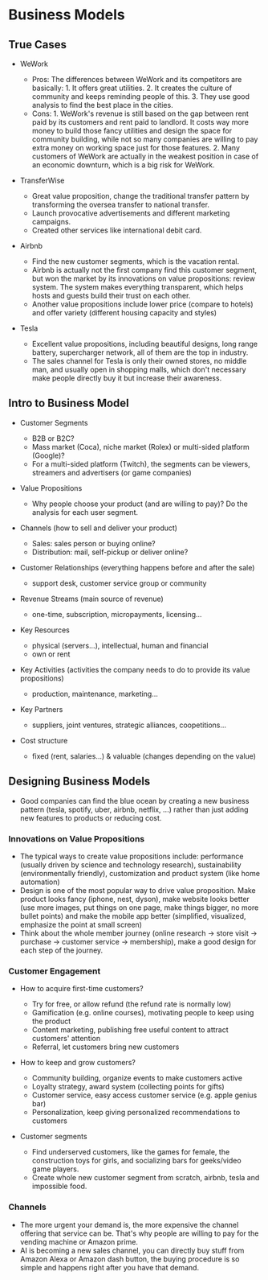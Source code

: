 # Business Models

## True Cases
* WeWork
  * Pros: The differences between WeWork and its competitors are basically: 1. It offers great utilities. 2. It creates the culture of community and keeps reminding people of this. 3. They use good analysis to find the best place in the cities.
  * Cons: 1. WeWork's revenue is still based on the gap between rent paid by its customers and rent paid to landlord. It costs way more money to build those fancy utilities and design the space for community building, while not so many companies are willing to pay extra money on working space just for those features. 2. Many customers of WeWork are actually in the weakest position in case of an economic downturn, which is a big risk for WeWork.

* TransferWise
  * Great value proposition, change the traditional transfer pattern by transforming the oversea transfer to national transfer.
  * Launch provocative advertisements and different marketing campaigns.
  * Created other services like international debit card.

* Airbnb
  * Find the new customer segments, which is the vacation rental.
  * Airbnb is actually not the first company find this customer segment, but won the market by its innovations on value propositions: review system. The system makes everything transparent, which helps hosts and guests build their trust on each other.
  * Another value propositions include lower price (compare to hotels) and offer variety (different housing capacity and styles)

* Tesla
  * Excellent value propositions, including beautiful designs, long range battery, supercharger network, all of them are the top in industry.
  * The sales channel for Tesla is only their owned stores, no middle man, and usually open in shopping malls, which don't necessary make people directly buy it but increase their awareness.


## Intro to Business Model
* Customer Segments
  * B2B or B2C?
  * Mass market (Coca), niche market (Rolex) or multi-sided platform (Google)?
  * For a multi-sided platform (Twitch), the segments can be viewers, streamers and advertisers (or game companies)

* Value Propositions
  * Why people choose your product (and are willing to pay)? Do the analysis for each user segment.

* Channels (how to sell and deliver your product)
  * Sales: sales person or buying online?
  * Distribution: mail, self-pickup or deliver online?

* Customer Relationships (everything happens before and after the sale)
  * support desk, customer service group or community

* Revenue Streams (main source of revenue)
  * one-time, subscription, micropayments, licensing...

* Key Resources
  * physical (servers...), intellectual, human and financial
  * own or rent

* Key Activities (activities the company needs to do to provide its value propositions)
  * production, maintenance, marketing...

* Key Partners
  * suppliers, joint ventures, strategic alliances, coopetitions...

* Cost structure
  * fixed (rent, salaries...) & valuable (changes depending on the value)

## Designing Business Models
* Good companies can find the blue ocean by creating a new business pattern (tesla, spotify, uber, airbnb, netflix, ...) rather than just adding new features to products or reducing cost.

### Innovations on Value Propositions
* The typical ways to create value propositions include: performance (usually driven by science and technology research), sustainability (environmentally friendly), customization and product system (like home automation)
* Design is one of the most popular way to drive value proposition. Make product looks fancy (iphone, nest, dyson), make website looks better (use more images, put things on one page, make things bigger, no more bullet points) and make the mobile app better (simplified, visualized, emphasize the point at small screen)
* Think about the whole member journey (online research -> store visit -> purchase -> customer service -> membership), make a good design for each step of the journey.

### Customer Engagement
* How to acquire first-time customers?
  * Try for free, or allow refund (the refund rate is normally low)
  * Gamification (e.g. online courses), motivating people to keep using the product
  * Content marketing, publishing free useful content to attract customers' attention
  * Referral, let customers bring new customers

* How to keep and grow customers?
  * Community building, organize events to make customers active
  * Loyalty strategy, award system (collecting points for gifts)
  * Customer service, easy access customer service (e.g. apple genius bar)
  * Personalization, keep giving personalized recommendations to customers

* Customer segments
  * Find underserved customers, like the games for female, the construction toys for girls, and socializing bars for geeks/video game players.
  * Create whole new customer segment from scratch, airbnb, tesla and impossible food.

### Channels
  * The more urgent your demand is, the more expensive the channel offering that service can be. That's why people are willing to pay for the vending machine or Amazon prime.
  * AI is becoming a new sales channel, you can directly buy stuff from Amazon Alexa or Amazon dash button, the buying procedure is so simple and happens right after you have that demand.
